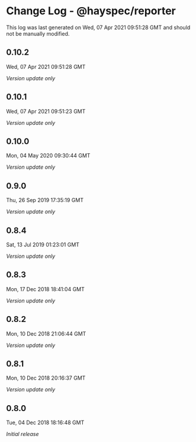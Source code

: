 # Change Log - @hayspec/reporter

This log was last generated on Wed, 07 Apr 2021 09:51:28 GMT and should not be manually modified.

## 0.10.2
Wed, 07 Apr 2021 09:51:28 GMT

*Version update only*

## 0.10.1
Wed, 07 Apr 2021 09:51:23 GMT

*Version update only*

## 0.10.0
Mon, 04 May 2020 09:30:44 GMT

*Version update only*

## 0.9.0
Thu, 26 Sep 2019 17:35:19 GMT

*Version update only*

## 0.8.4
Sat, 13 Jul 2019 01:23:01 GMT

*Version update only*

## 0.8.3
Mon, 17 Dec 2018 18:41:04 GMT

*Version update only*

## 0.8.2
Mon, 10 Dec 2018 21:06:44 GMT

*Version update only*

## 0.8.1
Mon, 10 Dec 2018 20:16:37 GMT

*Version update only*

## 0.8.0
Tue, 04 Dec 2018 18:16:48 GMT

*Initial release*


